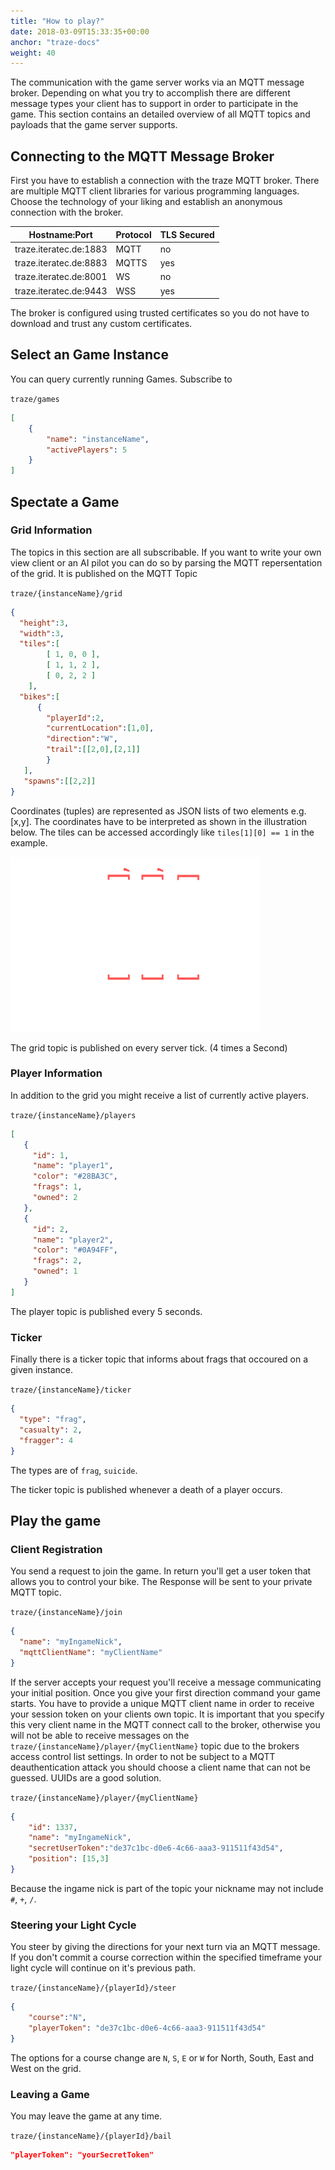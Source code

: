 ```yaml
---
title: "How to play?"
date: 2018-03-09T15:33:35+00:00
anchor: "traze-docs"
weight: 40
---
```


The communication with the game server works via an MQTT message broker. Depending on what you try to accomplish there are different message types your client has to support in order to participate in the game. This section contains an detailed overview of all MQTT topics and payloads that the game server supports. 

## Connecting to the MQTT Message Broker
First you have to establish a connection with the traze MQTT broker. There are multiple MQTT client libraries for various programming languages. Choose the technology of your liking and establish an anonymous connection with the broker.

| Hostname:Port | Protocol | TLS Secured |
| --- | --- | --- |
| traze.iteratec.de:1883 | MQTT | no |
| traze.iteratec.de:8883 | MQTTS | yes |
| traze.iteratec.de:8001 | WS   | no |
| traze.iteratec.de:9443 | WSS  | yes |

The broker is configured using trusted certificates so you do not have to download and trust any custom certificates.

## Select an Game Instance
You can query currently running Games. Subscribe to

`traze/games`
```json
[
    {
        "name": "instanceName",
        "activePlayers": 5
    }
]

```

## Spectate a Game

### Grid Information
The topics in this section are all subscribable.
If you want to write your own view client or an AI pilot you can do so by parsing the MQTT repersentation of the grid. It is published on the MQTT Topic

`traze/{instanceName}/grid`
```json
{
  "height":3,
  "width":3,
  "tiles":[
        [ 1, 0, 0 ],
        [ 1, 1, 2 ],
        [ 0, 2, 2 ]
    ],
  "bikes":[
      {
        "playerId":2,
        "currentLocation":[1,0],
        "direction":"W",
        "trail":[[2,0],[2,1]]
        }
   ],
   "spawns":[[2,2]]
}
```

Coordinates (tuples) are represented as JSON lists of two elements e.g. [x,y]. The coordinates have to be interpreted as shown in the illustration below. The tiles can be accessed accordingly like `tiles[1][0] == 1` in the example.

![coordinate sytem explained by example](./coordinates_bright.png)

The grid topic is published on every server tick. (4 times a Second)

### Player Information

In addition to the grid you might receive a list of currently active players.

`traze/{instanceName}/players`
```json
[
   {
     "id": 1,
     "name": "player1",
     "color": "#28BA3C",
     "frags": 1,
     "owned": 2
   },
   {
     "id": 2,
     "name": "player2",
     "color": "#0A94FF",
     "frags": 2,
     "owned": 1
   }
]
```
The player topic is published every 5 seconds.

### Ticker
Finally there is a ticker topic that informs about frags that occoured on a given instance.

`traze/{instanceName}/ticker`
```json
{
  "type": "frag",
  "casualty": 2,
  "fragger": 4
}
```
The types are of `frag`, `suicide`.

The ticker topic is published whenever a death of a player occurs.

## Play the game

### Client Registration
You send a request to join the game. In return you'll get a user token that allows you to control your bike. The Response will be sent to your private MQTT topic.

`traze/{instanceName}/join`
```json
{
  "name": "myIngameNick",
  "mqttClientName": "myClientName"
}
```

If the server accepts your request you'll receive a message communicating your initial position. Once you give your first direction command your game starts.
You have to provide a unique MQTT client name in order to receive your session token on your clients own topic. It is important that you specify this very client name in the MQTT connect call to the broker, otherwise you will not be able to receive messages on the `traze/{instanceName}/player/{myClientName}` topic due to the brokers access control list settings. In order to not be subject to a MQTT deauthentication attack you should choose a client name that can not be guessed. UUIDs are a good solution.

`traze/{instanceName}/player/{myClientName}`
```json
{
    "id": 1337,
    "name": "myIngameNick",
    "secretUserToken":"de37c1bc-d0e6-4c66-aaa3-911511f43d54",
    "position": [15,3]
}
```
Because the ingame nick is part of the topic your nickname may not include `#`, `+`, `/`.

### Steering your Light Cycle
You steer by giving the directions for your next turn via an MQTT message. If you don't commit a course correction within the specified timeframe your light cycle will continue on it's previous path.

`traze/{instanceName}/{playerId}/steer`
```json
{
    "course":"N",
    "playerToken": "de37c1bc-d0e6-4c66-aaa3-911511f43d54"
}
```

The options for a course change are `N`, `S`, `E` or `W` for North, South, East and West on the grid. 

### Leaving a Game
You may leave the game at any time.

`traze/{instanceName}/{playerId}/bail`
```json
"playerToken": "yourSecretToken"
```

